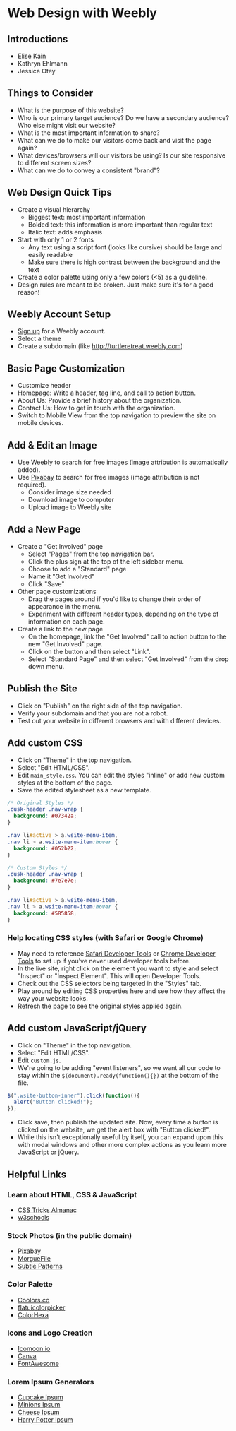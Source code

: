 # Web Design with Weebly

## Introductions
- Elise Kain
- Kathryn Ehlmann
- Jessica Otey

## Things to Consider
- What is the purpose of this website?
- Who is our primary target audience? Do we have a secondary audience? Who else might visit our website?
- What is the most important information to share?
- What can we do to make our visitors come back and visit the page again?
- What devices/browsers will our visitors be using? Is our site responsive to different screen sizes?
- What can we do to convey a consistent "brand"?

## Web Design Quick Tips
- Create a visual hierarchy
  - Biggest text: most important information
  - Bolded text: this information is more important than regular text
  - Italic text: adds emphasis
- Start with only 1 or 2 fonts
  - Any text using a script font (looks like cursive) should be large and easily readable
  - Make sure there is high contrast between the background and the text
- Create a color palette using only a few colors (&lt;5) as a guideline.
- Design rules are meant to be broken. Just make sure it's for a good reason!

## Weebly Account Setup
- [Sign up](http://www.weebly.com/signup) for a Weebly account.
- Select a theme
- Create a subdomain (like http://turtleretreat.weebly.com)

## Basic Page Customization
- Customize header
- Homepage: Write a header, tag line, and call to action button.
- About Us: Provide a brief history about the organization.
- Contact Us: How to get in touch with the organization.
- Switch to Mobile View from the top navigation to preview the site on mobile devices.

## Add &amp; Edit an Image
- Use Weebly to search for free images (image attribution is automatically added).
- Use [Pixabay](https://pixabay.com/) to search for free images (image attribution is not required).
  - Consider image size needed
  - Download image to computer
  - Upload image to Weebly site

## Add a New Page
- Create a "Get Involved" page
  - Select "Pages" from the top navigation bar.
  - Click the plus sign at the top of the left sidebar menu.
  - Choose to add a "Standard" page
  - Name it "Get Involved"
  - Click "Save"
- Other page customizations
  - Drag the pages around if you'd like to change their order of appearance in the menu.
  - Experiment with different header types, depending on the type of information on each page.
- Create a link to the new page
  - On the homepage, link the "Get Involved" call to action button to the new "Get Involved" page.
  - Click on the button and then select "Link".
  - Select "Standard Page" and then select "Get Involved" from the drop down menu.

## Publish the Site
- Click on "Publish" on the right side of the top navigation.
- Verify your subdomain and that you are not a robot.
- Test out your website in different browsers and with different devices.

## Add custom CSS
- Click on "Theme" in the top navigation.
- Select "Edit HTML/CSS".
- Edit `main_style.css`. You can edit the styles "inline" or add new custom styles at the bottom of the page.
- Save the edited stylesheet as a new template.

```css
/* Original Styles */
.dusk-header .nav-wrap {
  background: #07342a;
}

.nav li#active > a.wsite-menu-item,
.nav li > a.wsite-menu-item:hover {
  background: #052b22;
}

/* Custom Styles */
.dusk-header .nav-wrap {
  background: #7e7e7e;
}

.nav li#active > a.wsite-menu-item,
.nav li > a.wsite-menu-item:hover {
  background: #585858;
}
```

### Help locating CSS styles (with Safari or Google Chrome)
- May need to reference [Safari Developer Tools](http://debugbrowser.com/#safari) or [Chrome Developer Tools](http://debugbrowser.com/#chrome) to set up if you've never used developer tools before.
- In the live site, right click on the element you want to style and select "Inspect" or "Inspect Element". This will open Developer Tools.
- Check out the CSS selectors being targeted in the "Styles" tab.
- Play around by editing CSS properties here and see how they affect the way your website looks.
- Refresh the page to see the original styles applied again.

## Add custom JavaScript/jQuery

- Click on "Theme" in the top navigation.
- Select "Edit HTML/CSS".
- Edit `custom.js`.
- We're going to be adding "event listeners", so we want all our code to stay within the `$(document).ready(function(){})` at the bottom of the file.

```javascript
$(".wsite-button-inner").click(function(){
  alert("Button clicked!");
});
```

- Click save, then publish the updated site. Now, every time a button is clicked on the website, we get the alert box with "Button clicked!".
- While this isn't exceptionally useful by itself, you can expand upon this with modal windows and other more complex actions as you learn more JavaScript or jQuery.

## Helpful Links

### Learn about HTML, CSS &amp; JavaScript
- [CSS Tricks Almanac](https://css-tricks.com/almanac/)
- [w3schools](http://www.w3schools.com/)

### Stock Photos (in the public domain)
- [Pixabay](https://pixabay.com/)
- [MorgueFile](http://www.morguefile.com/)
- [Subtle Patterns](http://subtlepatterns.com/)

### Color Palette
- [Coolors.co](https://coolors.co/app)
- [flatuicolorpicker](http://www.flatuicolorpicker.com/)
- [ColorHexa](http://www.colorhexa.com/)

### Icons and Logo Creation
- [Icomoon.io](https://icomoon.io/app/#/select)
- [Canva](https://www.canva.com/)
- [FontAwesome](https://fortawesome.github.io/Font-Awesome/)

### Lorem Ipsum Generators
- [Cupcake Ipsum](http://www.cupcakeipsum.com/)
- [Minions Ipsum](http://www.minionsipsum.com/)
- [Cheese Ipsum](http://www.cheeseipsum.co.uk/)
- [Harry Potter Ipsum](http://www.christinachern.com/hpipsum/)
